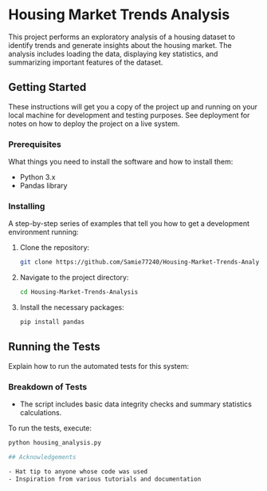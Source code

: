 # Housing Market Trends Analysis

This project performs an exploratory analysis of a housing dataset to identify trends and generate insights about the housing market. The analysis includes loading the data, displaying key statistics, and summarizing important features of the dataset.

## Getting Started

These instructions will get you a copy of the project up and running on your local machine for development and testing purposes. See deployment for notes on how to deploy the project on a live system.

### Prerequisites

What things you need to install the software and how to install them:

- Python 3.x
- Pandas library

### Installing

A step-by-step series of examples that tell you how to get a development environment running:

1. Clone the repository:
    ```sh
    git clone https://github.com/Samie77240/Housing-Market-Trends-Analysis.git
    ```

2. Navigate to the project directory:
    ```sh
    cd Housing-Market-Trends-Analysis
    ```

3. Install the necessary packages:
    ```sh
    pip install pandas
    ```

## Running the Tests

Explain how to run the automated tests for this system:

### Breakdown of Tests

- The script includes basic data integrity checks and summary statistics calculations.

To run the tests, execute:
```sh
python housing_analysis.py

## Acknowledgements

- Hat tip to anyone whose code was used
- Inspiration from various tutorials and documentation
